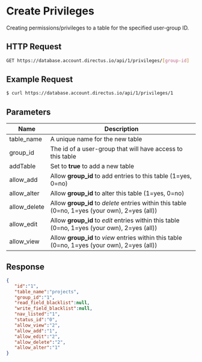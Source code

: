 # Create Privileges
Creating permissions/privileges to a table for the specified user-group ID.

## HTTP Request

```bash
GET https://database.account.directus.io/api/1/privileges/[group-id]
```

## Example Request

```bash
$ curl https://database.account.directus.io/api/1/privileges/1
```

## Parameters

Name         | Description
------------ | ----------------------------------------------------------------------------------------------
table_name   | A unique name for the new table
group_id     | The id of a user-group that will have access to this table
addTable     | Set to **true** to add a new table
allow_add    | Allow **group_id** to add entries to this table (1=yes, 0=no)
allow_alter  | Allow **group_id** to alter this table (1=yes, 0=no)
allow_delete | Allow **group_id** to _delete_ entries within this table (0=no, 1=yes (your own), 2=yes (all))
allow_edit   | Allow **group_id** to _edit_ entries within this table (0=no, 1=yes (your own), 2=yes (all))
allow_view   | Allow **group_id** to _view_ entries within this table (0=no, 1=yes (your own), 2=yes (all))

## Response

```json
{
   "id":"1",
   "table_name":"projects",
   "group_id":"1",
   "read_field_blacklist":null,
   "write_field_blacklist":null,
   "nav_listed":"1",
   "status_id":"0",
   "allow_view":"2",
   "allow_add":"1",
   "allow_edit":"2",
   "allow_delete":"2",
   "allow_alter":"1"
}
```
